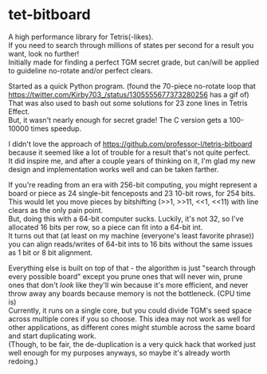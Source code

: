 # tet-bitboard
A high performance library for Tetris(-likes).\
If you need to search through millions of states per second for a result you want, look no further!\
Initially made for finding a perfect TGM secret grade, but can/will be applied to guideline no-rotate and/or perfect clears.

Started as a quick Python program. (found the 70-piece no-rotate loop that https://twitter.com/Kirby703_/status/1305555677373280256 has a gif of)\
That was also used to bash out some solutions for 23 zone lines in Tetris Effect.\
But, it wasn't nearly enough for secret grade! The C version gets a 100-10000 times speedup.

I didn't love the approach of https://github.com/professor-l/tetris-bitboard because it seemed like a lot of trouble for a result that's not quite perfect.\
It did inspire me, and after a couple years of thinking on it, I'm glad my new design and implementation works well and can be taken farther.

If you're reading from an era with 256-bit computing, you might represent a board or piece as 24 single-bit fenceposts and 23 10-bit rows, for 254 bits.\
This would let you move pieces by bitshifting (>>1, >>11, <<1, <<11) with line clears as the only pain point.\
But, doing this with a 64-bit computer sucks. Luckily, it's not 32, so I've allocated 16 bits per row, so a piece can fit into a 64-bit int.\
It turns out that (at least on my machine (everyone's least favorite phrase)) you can align reads/writes of 64-bit ints to 16 bits without the same issues as 1 bit or 8 bit alignment.

Everything else is built on top of that - the algorithm is just "search through every possible board" except you prune ones that will never win, prune ones that don't *look* like they'll win because it's more efficient, and never throw away any boards because memory is not the bottleneck. (CPU time is)\
Currently, it runs on a single core, but you could divide TGM's seed space across multiple cores if you so choose. This idea may not work as well for other applications, as different cores might stumble across the same board and start duplicating work.\
(Though, to be fair, the de-duplication is a very quick hack that worked just well enough for my purposes anyways, so maybe it's already worth redoing.)
